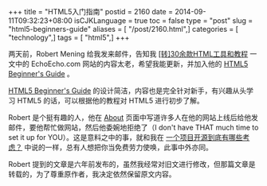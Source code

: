+++
title = "HTML5入门指南"
postid = 2160
date = 2014-09-11T09:32:23+08:00
isCJKLanguage = true
toc = false
type = "post"
slug = "html5-beginners-guide"
aliases = [ "/post/2160.html",]
categories = [ "technology",]
tags = [ "html5",]
+++


两天前，Robert Mening 给我发来邮件，告知我 [[转]30余款HTML工具和教程](https://blog.zengrong.net/post/422.html) 一文中的 EchoEcho.com 网站的内容太老，希望我能更新，并加入他的 [HTML5 Beginner's Guide](http://websitesetup.org/html5-beginners-guide/) 。

[HTML5 Beginner's Guide](http://websitesetup.org/html5-beginners-guide/) 的设计简洁，内容也是完全针对新手，有兴趣从头学习 HTML5 的话，可以根据他的教程对 HTML5 进行初步了解。

Robert 是个挺有趣的人，他在 [About](http://websitesetup.org/about-contact/) 页面中写道许多人在他的网站上线后给他发邮件，要他帮忙做网站，然后他委婉地拒绝了（I don't have THAT much time to set it up for YOU）。这是意料之中的事，就和我在 [一个项目开源到底有哪些考虑？](http://www.zhihu.com/question/25059745/answer/29963888) 中说的一样，总有人想把你当免费劳力使唤，此事中外亦同。

Robert 提到的文章是六年前发布的，虽然我经常对旧文进行修改，但那篇文章是转载的，为了尊重原作者，我决定依然保留原文内容。

